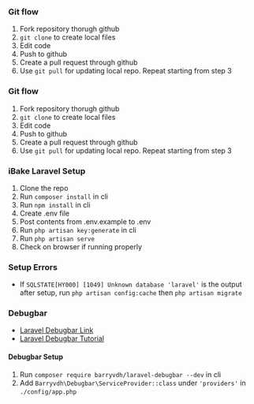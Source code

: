 ### Git flow

1. Fork repository thorugh github
2. `git clone` to create local files
3. Edit code
4. Push to github
5. Create a pull request through github
6. Use `git pull` for updating local repo. Repeat starting from step 3

### Git flow

1. Fork repository thorugh github
2. `git clone` to create local files
3. Edit code
4. Push to github
5. Create a pull request through github
6. Use `git pull` for updating local repo. Repeat starting from step 3

### iBake Laravel Setup

1. Clone the repo
2. Run `composer install` in cli
3. Run `npm install` in cli
4. Create .env file
5. Post contents from .env.example to .env
6. Run `php artisan key:generate` in cli
7. Run `php artisan serve`
8. Check on browser if running properly

### Setup Errors

-   If `SQLSTATE[HY000] [1049] Unknown database 'laravel'` is the output after setup, run `php artisan config:cache` then `php artisan migrate`

### Debugbar

-   [Laravel Debugbar Link](https://github.com/barryvdh/laravel-debugbar)
-   [Laravel Debugbar Tutorial](https://youtu.be/2mqsVzgsV_c?t=1975)

#### Debugbar Setup

1. Run `composer require barryvdh/laravel-debugbar --dev` in cli
2. Add `Barryvdh\Debugbar\ServiceProvider::class` under `'providers'` in `./config/app.php`
